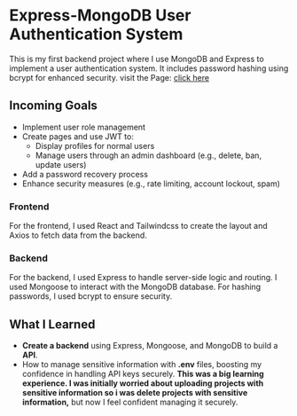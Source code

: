 # Express-MongoDB User Authentication System
This is my first backend project where I use MongoDB and Express to implement a user authentication system. It includes password hashing using bcrypt for enhanced security.
visit the Page: [click here](link)
## Incoming Goals
- Implement user role management
- Create pages and use JWT to:
  - Display profiles for normal users
  - Manage users through an admin dashboard (e.g., delete, ban, update users)
- Add a password recovery process
- Enhance security measures (e.g., rate limiting, account lockout, spam)

### Frontend
For the frontend, I used React and Tailwindcss to create the layout and Axios to fetch data from the backend.
### Backend
For the backend, I used Express to handle server-side logic and routing. I used Mongoose to interact with the MongoDB database. For hashing passwords, I used bcrypt to ensure security.

## What I Learned
- __Create a backend__ using Express, Mongoose, and MongoDB to build a **API**.
- How to manage sensitive information with **.env** files, boosting my confidence in handling API keys securely. **This was a big learning experience. I was initially worried about uploading projects with sensitive information so  i was delete projects with sensitive information,** but now I feel confident managing it securely.